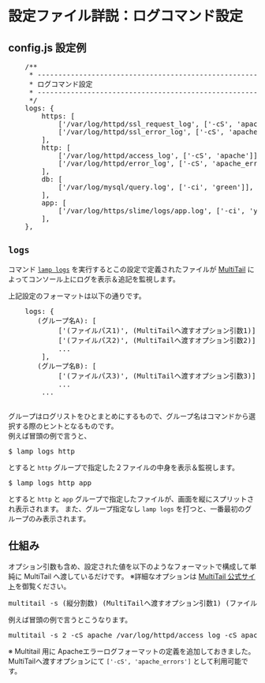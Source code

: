 
# 設定ファイル詳説：ログコマンド設定

## config.js 設定例
<pre class="cmd">
    /**
     * ---------------------------------------------------------------
     * ログコマンド設定
     * ---------------------------------------------------------------
     */
    logs: {
        https: [
            ['/var/log/httpd/ssl_request_log', ['-cS', 'apache']],
            ['/var/log/httpd/ssl_error_log', ['-cS', 'apache_errors']],
        ],
        http: [
            ['/var/log/httpd/access_log', ['-cS', 'apache']],
            ['/var/log/httpd/error_log', ['-cS', 'apache_errors']],
        ],
        db: [
            ['/var/log/mysql/query.log', ['-ci', 'green']],
        ],
        app: [
            ['/var/log/https/slime/logs/app.log', ['-ci', 'yellow']],
        ],
    },
</pre>

## `logs`

コマンド [`lamp logs`](cmd-logs.html) を実行するとこの設定で定義されたファイルが [MultiTail](https://www.vanheusden.com/multitail/) によってコンソール上にログを表示＆追記を監視します。

上記設定のフォーマットは以下の通りです。

<pre class="cmd">
    logs: {
       (グループ名A): [
            ['(ファイルパス1)', (MultiTailへ渡すオプション引数1)],
            ['(ファイルパス2)', (MultiTailへ渡すオプション引数2)],
            ...
        ],
       (グループ名B): [
            ['(ファイルパス3)', (MultiTailへ渡すオプション引数3)],
            ...
        ...
 </pre>

グループはログリストをひとまとめにするもので、グループ名はコマンドから選択する際のヒントとなるものです。  
例えば冒頭の例で言うと、

<pre class="cmd">
$ lamp logs http
</pre>

とすると `http` グループで指定した２ファイルの中身を表示＆監視します。

<pre class="cmd">
$ lamp logs http app
</pre>

とすると `http` と `app` グループで指定したファイルが、画面を縦にスプリットされ表示されます。
また、グループ指定なし `lamp logs` を打つと、一番最初のグループのみ表示されます。

## 仕組み

オプション引数も含め、設定された値を以下のようなフォーマットで構成して単純に MultiTail へ渡しているだけです。
※詳細なオプションは [MultiTail 公式サイト](https://www.vanheusden.com/multitail/)を御覧ください。

<pre class="cmd">
multitail -s (縦分割数) (MultiTailへ渡すオプション引数1) (ファイルパス1) (MultiTailへ渡すオプション引数2) (ファイルパス2) ...
</pre>

例えば冒頭の例で言うとこうなります。

<pre class="cmd">
multitail -s 2 -cS apache /var/log/httpd/access_log -cS apache_errors -I /var/log/httpd/error_log -ci green /var/log/mysql/query.log
</pre>

※ Multitail 用に Apacheエラーログフォーマットの定義を追加しておきました。
MultiTailへ渡すオプションにて `['-cS', 'apache_errors']` として利用可能です。
